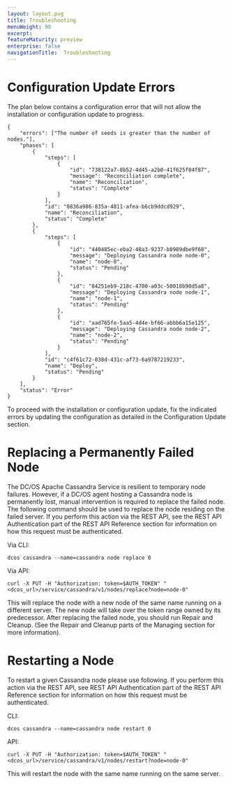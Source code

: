 ```yaml
---
layout: layout.pug
title: Troubleshooting
menuWeight: 90
excerpt:
featureMaturity: preview
enterprise: false
navigationTitle:  Troubleshooting
---
```


<!-- This source repo for this topic is https://github.com/dcos-cassandra-service -->


# Configuration Update Errors
The plan below contains a configuration error that will not allow the installation or configuration update to progress.

```
{
    "errors": ["The number of seeds is greater than the number of nodes."],
    "phases": [
        {
            "steps": [
                {
                    "id": "738122a7-8b52-4d45-a2b0-41f625f04f87",
                    "message": "Reconciliation complete",
                    "name": "Reconciliation",
                    "status": "Complete"
                }
            ],
            "id": "0836a986-835a-4811-afea-b6cb9ddcd929",
            "name": "Reconciliation",
            "status": "Complete"
        },
        {
            "steps": [
                {
                    "id": "440485ec-eba2-48a3-9237-b0989dbe9f68",
                    "message": "Deploying Cassandra node node-0",
                    "name": "node-0",
                    "status": "Pending"
                },
                {
                    "id": "84251eb9-218c-4700-a03c-50018b90d5a8",
                    "message": "Deploying Cassandra node node-1",
                    "name": "node-1",
                    "status": "Pending"
                },
                {
                    "id": "aad765fe-5aa5-4d4e-bf66-abbb6a15e125",
                    "message": "Deploying Cassandra node node-2",
                    "name": "node-2",
                    "status": "Pending"
                }
            ],
            "id": "c4f61c72-038d-431c-af73-6a9787219233",
            "name": "Deploy",
            "status": "Pending"
        }
    ],
    "status": "Error"
}
```
To proceed with the installation or configuration update, fix the indicated errors by updating the configuration as detailed in the Configuration Update section.

# Replacing a Permanently Failed Node
The DC/OS Apache Cassandra Service is resilient to temporary node failures. However, if a DC/OS agent hosting a Cassandra node is permanently lost, manual intervention is required to replace the failed node. The following command should be used to replace the node residing on the failed server. If you perform this action via the REST API, see the REST API Authentication part of the REST API Reference section for information on how this request must be authenticated.

Via CLI:
```
dcos cassandra --name=cassandra node replace 0
```

Via API:
```
curl -X PUT -H "Authorization: token=$AUTH_TOKEN" "<dcos_url>/service/cassandra/v1/nodes/replace?node=node-0"
```

This will replace the node with a new node of the same name running on a different server. The new node will take over the token range owned by its predecessor. After replacing the failed node, you should run Repair and Cleanup. (See the Repair and Cleanup parts of the Managing section for more information).

# Restarting a Node
To restart a given Cassandra node please use following. If you perform this action via the REST API, see REST API Authentication part of the REST API Reference section for information on how this request must be authenticated.

CLI:
```
dcos cassandra --name=cassandra node restart 0
```

API:
```
curl -X PUT -H "Authorization: token=$AUTH_TOKEN" "<dcos_url>/service/cassandra/v1/nodes/restart?node=node-0"
```

This will restart the node with the same name running on the same server.
